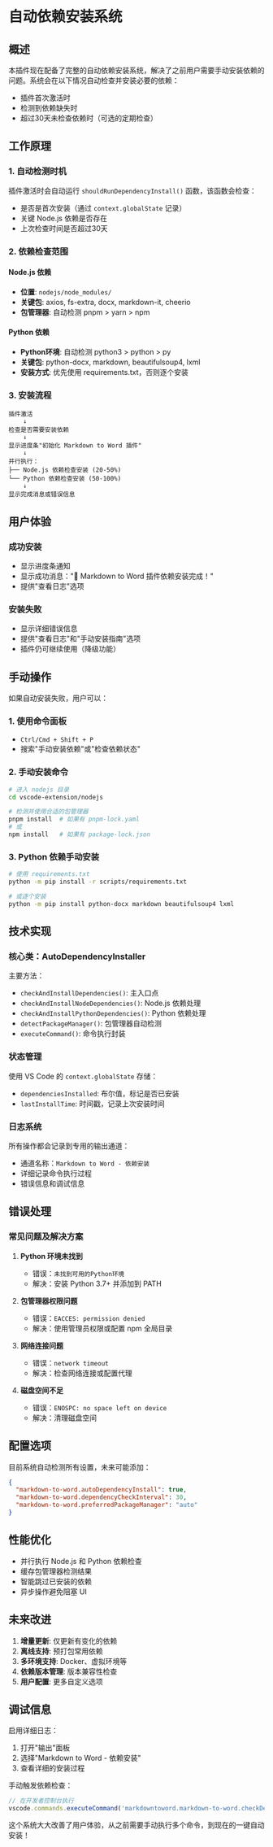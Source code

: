 # 自动依赖安装系统

## 概述

本插件现在配备了完整的自动依赖安装系统，解决了之前用户需要手动安装依赖的问题。系统会在以下情况自动检查并安装必要的依赖：

- 插件首次激活时
- 检测到依赖缺失时
- 超过30天未检查依赖时（可选的定期检查）

## 工作原理

### 1. 自动检测时机

插件激活时会自动运行 `shouldRunDependencyInstall()` 函数，该函数会检查：

- 是否是首次安装（通过 `context.globalState` 记录）
- 关键 Node.js 依赖是否存在
- 上次检查时间是否超过30天

### 2. 依赖检查范围

#### Node.js 依赖
- **位置**: `nodejs/node_modules/`  
- **关键包**: axios, fs-extra, docx, markdown-it, cheerio
- **包管理器**: 自动检测 pnpm > yarn > npm

#### Python 依赖  
- **Python环境**: 自动检测 python3 > python > py
- **关键包**: python-docx, markdown, beautifulsoup4, lxml
- **安装方式**: 优先使用 requirements.txt，否则逐个安装

### 3. 安装流程

```
插件激活
    ↓
检查是否需要安装依赖
    ↓
显示进度条"初始化 Markdown to Word 插件"
    ↓
并行执行：
├── Node.js 依赖检查安装 (20-50%)
└── Python 依赖检查安装 (50-100%)
    ↓
显示完成消息或错误信息
```

## 用户体验

### 成功安装
- 显示进度条通知
- 显示成功消息："🎉 Markdown to Word 插件依赖安装完成！"
- 提供"查看日志"选项

### 安装失败
- 显示详细错误信息
- 提供"查看日志"和"手动安装指南"选项
- 插件仍可继续使用（降级功能）

## 手动操作

如果自动安装失败，用户可以：

### 1. 使用命令面板
- `Ctrl/Cmd + Shift + P`
- 搜索"手动安装依赖"或"检查依赖状态"

### 2. 手动安装命令
```bash
# 进入 nodejs 目录
cd vscode-extension/nodejs

# 检测并使用合适的包管理器
pnpm install  # 如果有 pnpm-lock.yaml
# 或
npm install   # 如果有 package-lock.json
```

### 3. Python 依赖手动安装
```bash
# 使用 requirements.txt
python -m pip install -r scripts/requirements.txt

# 或逐个安装
python -m pip install python-docx markdown beautifulsoup4 lxml
```

## 技术实现

### 核心类：AutoDependencyInstaller

主要方法：
- `checkAndInstallDependencies()`: 主入口点
- `checkAndInstallNodeDependencies()`: Node.js 依赖处理
- `checkAndInstallPythonDependencies()`: Python 依赖处理
- `detectPackageManager()`: 包管理器自动检测
- `executeCommand()`: 命令执行封装

### 状态管理

使用 VS Code 的 `context.globalState` 存储：
- `dependenciesInstalled`: 布尔值，标记是否已安装
- `lastInstallTime`: 时间戳，记录上次安装时间

### 日志系统

所有操作都会记录到专用的输出通道：
- 通道名称：`Markdown to Word - 依赖安装`
- 详细记录命令执行过程
- 错误信息和调试信息

## 错误处理

### 常见问题及解决方案

1. **Python 环境未找到**
   - 错误：`未找到可用的Python环境`
   - 解决：安装 Python 3.7+ 并添加到 PATH

2. **包管理器权限问题**
   - 错误：`EACCES: permission denied`
   - 解决：使用管理员权限或配置 npm 全局目录

3. **网络连接问题**
   - 错误：`network timeout`
   - 解决：检查网络连接或配置代理

4. **磁盘空间不足**
   - 错误：`ENOSPC: no space left on device`
   - 解决：清理磁盘空间

## 配置选项

目前系统自动检测所有设置，未来可能添加：

```json
{
  "markdown-to-word.autoDependencyInstall": true,
  "markdown-to-word.dependencyCheckInterval": 30,
  "markdown-to-word.preferredPackageManager": "auto"
}
```

## 性能优化

- 并行执行 Node.js 和 Python 依赖检查
- 缓存包管理器检测结果
- 智能跳过已安装的依赖
- 异步操作避免阻塞 UI

## 未来改进

1. **增量更新**: 仅更新有变化的依赖
2. **离线支持**: 预打包常用依赖
3. **多环境支持**: Docker、虚拟环境等
4. **依赖版本管理**: 版本兼容性检查
5. **用户配置**: 更多自定义选项

## 调试信息

启用详细日志：
1. 打开"输出"面板
2. 选择"Markdown to Word - 依赖安装"
3. 查看详细的安装过程

手动触发依赖检查：
```javascript
// 在开发者控制台执行
vscode.commands.executeCommand('markdowntoword.markdown-to-word.checkDependencies');
```

这个系统大大改善了用户体验，从之前需要手动执行多个命令，到现在的一键自动安装！ 